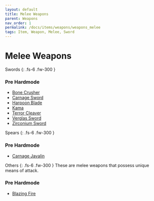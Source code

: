 ```yaml
---
layout: default
title: Melee Weapons
parent: Weapons
nav_order: 1
permalink: /docs/items/weapons/weapons_melee
tags: Item, Weapon, Melee, Sword
---
```


# Melee Weapons

Swords
{: .fs-6 .fw-300 }
### Pre Hardmode
- [Bone Crusher](https://ricklugtigheid.github.io/SupernovaMod/docs/items/weapons/bone_crusher)
- [Carnage Sword](https://ricklugtigheid.github.io/SupernovaMod/docs/items/weapons/carnage_sword)
- [Harpoon Blade](https://ricklugtigheid.github.io/SupernovaMod/docs/items/weapons/harpoon_blade)
- [Kama](https://ricklugtigheid.github.io/SupernovaMod/docs/items/weapons/kama)
- [Terror Cleaver](https://ricklugtigheid.github.io/SupernovaMod/docs/items/weapons/terror_cleaver)
- [Verglas Sword](https://ricklugtigheid.github.io/SupernovaMod/docs/items/weapons/verglas_sword)
- [Zirconium Sword](https://ricklugtigheid.github.io/SupernovaMod/docs/items/weapons/zirconium_sword)


Spears
{: .fs-6 .fw-300 }
### Pre Hardmode
- [Carnage Javalin](https://ricklugtigheid.github.io/SupernovaMod/docs/items/weapons/carnage_javalin)


Others
{: .fs-6 .fw-300 }
These are melee weapons that possess unique means of attack.

### Pre Hardmode
- [Blazing Fire](https://ricklugtigheid.github.io/SupernovaMod/docs/items/weapons/blazing_fire)